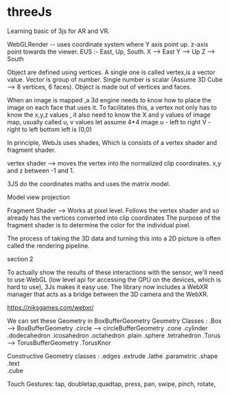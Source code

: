 # threeJs
Learning basic of 3js for AR and VR.

WebGLRender --
            uses coordinate system where Y axis point up.
            z-axis point towards the viewer.
            EUS :- East, Up, South.
            X --> East
            Y --> Up
            Z --> South
            
Object are defined using vertices. A single one is                 called vertex,is a vector value. Vector is group of number.
Single number is scalar (Assume 3D Cube --> 8 vertices, 6 faces).
Object is made out of vertices and faces.

When an image is mapped ,a 3d engine needs to know how to place the image on each face that uses it. To facilitates this, a vertex not only has to know the x,y,z values , it also need to know the X and y values of image map, usually called u, v values
let assume 4*4 image 
    u - left to right 
    V - right to left 
    bottom left is (0,0)

In principle, WebJs uses shades, Which is consists of a vertex shader and fragment shader.

vertex shader --> moves the vertex into the normalized clip coordinates.
                  x,y and z between -1 and 1.
         
3JS do the coordinates maths and uses the matrix model.

  Model
  view
  projection

Fragment Shader --> Works at pixel level.
                    Follows the vertex shader and so already has the vertices converted into clip coordinates
                    The purpose of the fragment shader is to determine the color for the individual pixel.

The process of taking the 3D data and turning this into a 2D picture is often called the rendering pipeline.


section 2

To actually show the results of these interactions with the sensor, we'll need to use WebGL (low level api for accessing the GPU on the devices, which is hard to use), 3Js makes it easy use.
The library now includes a WebXR manager that acts as a bridge between the 3D camera and the WebXR.

https://niksgames.com/webxr/

We can set these Geometry in BoxBufferGeometry
Geometry Classes :
   .Box   --> BoxBufferGeometry
   .circle   --> circleBufferGeometry
   .cone 
   .cylinder 
   .dodecahedron 
   .icosahedron 
   .octahedron
   .plain 
   .sphere 
   .tetrahedron 
   .Torus     --> TorusBufferGeometry
   .TorusKnor
   
 Constructive Geometry classes :
   .edges 
   .extrude 
   .lathe
   .parametric 
   .shape 
   .text  
   .cube

Touch Gestures:
  tap, doubletap,quadtap, press, pan, swipe, pinch, rotate,

